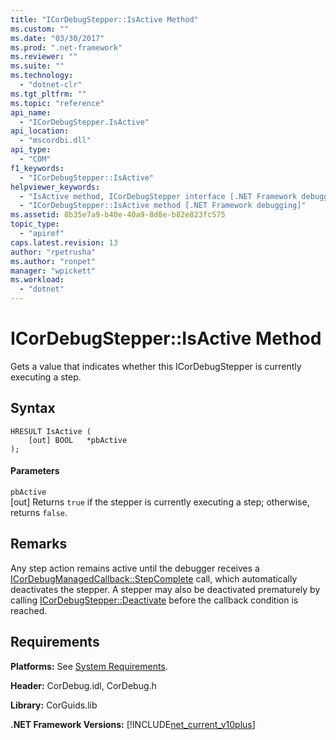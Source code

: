 ```yaml
---
title: "ICorDebugStepper::IsActive Method"
ms.custom: ""
ms.date: "03/30/2017"
ms.prod: ".net-framework"
ms.reviewer: ""
ms.suite: ""
ms.technology: 
  - "dotnet-clr"
ms.tgt_pltfrm: ""
ms.topic: "reference"
api_name: 
  - "ICorDebugStepper.IsActive"
api_location: 
  - "mscordbi.dll"
api_type: 
  - "COM"
f1_keywords: 
  - "ICorDebugStepper::IsActive"
helpviewer_keywords: 
  - "IsActive method, ICorDebugStepper interface [.NET Framework debugging]"
  - "ICorDebugStepper::IsActive method [.NET Framework debugging]"
ms.assetid: 8b35e7a9-b40e-40a9-8d8e-b82e823fc575
topic_type: 
  - "apiref"
caps.latest.revision: 13
author: "rpetrusha"
ms.author: "ronpet"
manager: "wpickett"
ms.workload: 
  - "dotnet"
---
```

# ICorDebugStepper::IsActive Method
Gets a value that indicates whether this ICorDebugStepper is currently executing a step.  
  
## Syntax  
  
```  
HRESULT IsActive (  
    [out] BOOL   *pbActive  
);  
```  
  
#### Parameters  
 `pbActive`  
 [out] Returns `true` if the stepper is currently executing a step; otherwise, returns `false`.  
  
## Remarks  
 Any step action remains active until the debugger receives a [ICorDebugManagedCallback::StepComplete](../../../../docs/framework/unmanaged-api/debugging/icordebugmanagedcallback-stepcomplete-method.md) call, which automatically deactivates the stepper. A stepper may also be deactivated prematurely by calling [ICorDebugStepper::Deactivate](../../../../docs/framework/unmanaged-api/debugging/icordebugstepper-deactivate-method.md) before the callback condition is reached.  
  
## Requirements  
 **Platforms:** See [System Requirements](../../../../docs/framework/get-started/system-requirements.md).  
  
 **Header:** CorDebug.idl, CorDebug.h  
  
 **Library:** CorGuids.lib  
  
 **.NET Framework Versions:** [!INCLUDE[net_current_v10plus](../../../../includes/net-current-v10plus-md.md)]
